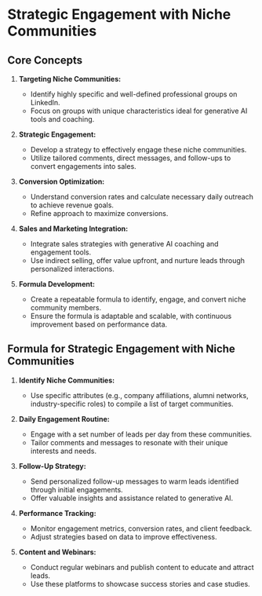 # Strategic Engagement with Niche Communities

## Core Concepts

1. **Targeting Niche Communities:**
   - Identify highly specific and well-defined professional groups on LinkedIn.
   - Focus on groups with unique characteristics ideal for generative AI tools and coaching.

2. **Strategic Engagement:**
   - Develop a strategy to effectively engage these niche communities.
   - Utilize tailored comments, direct messages, and follow-ups to convert engagements into sales.

3. **Conversion Optimization:**
   - Understand conversion rates and calculate necessary daily outreach to achieve revenue goals.
   - Refine approach to maximize conversions.

4. **Sales and Marketing Integration:**
   - Integrate sales strategies with generative AI coaching and engagement tools.
   - Use indirect selling, offer value upfront, and nurture leads through personalized interactions.

5. **Formula Development:**
   - Create a repeatable formula to identify, engage, and convert niche community members.
   - Ensure the formula is adaptable and scalable, with continuous improvement based on performance data.

## Formula for Strategic Engagement with Niche Communities

1. **Identify Niche Communities:**
   - Use specific attributes (e.g., company affiliations, alumni networks, industry-specific roles) to compile a list of target communities.

2. **Daily Engagement Routine:**
   - Engage with a set number of leads per day from these communities.
   - Tailor comments and messages to resonate with their unique interests and needs.

3. **Follow-Up Strategy:**
   - Send personalized follow-up messages to warm leads identified through initial engagements.
   - Offer valuable insights and assistance related to generative AI.

4. **Performance Tracking:**
   - Monitor engagement metrics, conversion rates, and client feedback.
   - Adjust strategies based on data to improve effectiveness.

5. **Content and Webinars:**
   - Conduct regular webinars and publish content to educate and attract leads.
   - Use these platforms to showcase success stories and case studies.